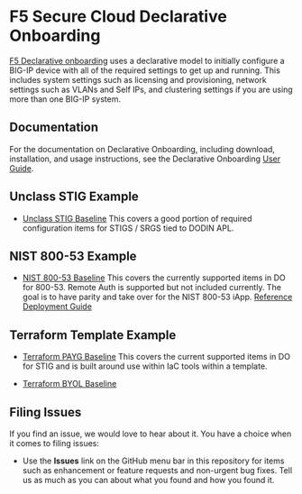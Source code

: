 # F5 Secure Cloud Declarative Onboarding

[F5 Declarative onboarding](https://github.com/F5Networks/f5-declarative-onboarding) uses a declarative model to initially configure a BIG-IP device with all of the required settings to get up and running. This includes system settings such as licensing and provisioning, network settings such as VLANs and Self IPs, and clustering settings if you are using more than one BIG-IP system.

## Documentation

For the documentation on Declarative Onboarding, including download, installation, and usage instructions, see the Declarative Onboarding [User Guide](https://clouddocs.f5.com/products/extensions/f5-declarative-onboarding/latest).

## Unclass STIG Example

* [Unclass STIG Baseline](https://github.com/Mikej81/f5-securecloud-DO/blob/master/source/U_STIG_Baseline.json) This covers a good portion of required configuration items for STIGS / SRGS tied to DODIN APL.

## NIST 800-53 Example

* [NIST 800-53 Baseline](https://github.com/Mikej81/f5-securecloud-DO/blob/master/source/NIST_800_53_Baseline.json)  This covers the currently supported items in DO for 800-53.  Remote Auth is supported but not included currently.  The goal is to have parity and take over for the NIST 800-53 iApp.  [Reference Deployment Guide](https://www.f5.com/services/resources/deployment-guides/nist-sp-800-53r4-compliance)

## Terraform Template Example

* [Terraform PAYG Baseline](https://github.com/Mikej81/f5-securecloud-DO/blob/master/dist/terraform/latest/payg_cluster.json) This covers the current supported items in DO for STIG and is built around use within IaC tools within a template.

* [Terraform BYOL Baseline](https://github.com/Mikej81/f5-securecloud-DO/blob/master/dist/terraform/latest/byol_cluster.json)

## Filing Issues

If you find an issue, we would love to hear about it.
You have a choice when it comes to filing issues:

* Use the **Issues** link on the GitHub menu bar in this repository for items such as enhancement or feature requests and non-urgent bug fixes. Tell us as much as you can about what you found and how you found it.